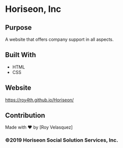 # Horiseon, Inc

## Purpose
A website that offers company support in all aspects.

## Built With
* HTML
* CSS

## Website
https://roy4th.github.io/Horiseon/

## Contribution
Made with ❤️ by [Roy Velasquez]

### ©️2019 Horiseon Social Solution Services, Inc.

